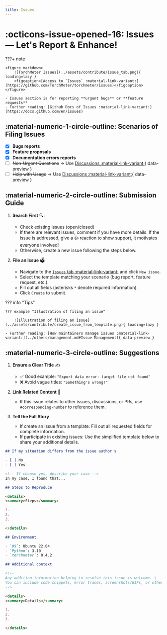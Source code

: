 ```yaml
---
title: Issues
---
```


# :octicons-issue-opened-16: Issues — Let's Report & Enhance! 

???+ note

    <figure markdown> 
        ![TorchMeter Issues](../assets/contribute/issue_tab.png){ loading=lazy }
        <figcaption>[Access to `Issues` :material-link-variant:](https://github.com/TorchMeter/torchmeter/issues)</figcaption>
    </figure>

    - Issues section is for reporting **urgent bugs** or **feature requests** 
    - Further reading: [Github Docs of Issues :material-link-variant:](https://docs.github.com/en/issues)

## **:material-numeric-1-circle-outline: Scenarios of Filing Issues**

- [x] **Bugs reports**
- [x] **Feature proposals**
- [x] **Documentation errors reports**
- [ ] ~~Non-Urgent Questions~~ → Use [Discussions :material-link-variant:](discussions.md){ data-preview }
- [ ] ~~Help with Usage~~ → Use [Discussions :material-link-variant:](discussions.md){ data-preview }

## **:material-numeric-2-circle-outline: Submission Guide**

1. **Search First** 🔍: 
    - Check existing issues (open/closed)
    - If there are relevant issues, comment if you have more details. If the issue is addressed, give a 👍 reaction to show support, it motivates everyone involved!
    - Otherwise, create a new issue following the steps below.

2. **File an Issue** 🗳 
    - Navigate to the [`Issues` tab :material-link-variant:](https://github.com/TorchMeter/torchmeter/issues) and click `New issue`.  
    - Select the template matching your scenario (bug report, feature request, etc.).  
    - Fill out all fields (asterisks `*` denote required information).  
    - Click `Create` to submit.  

??? info "Tips"

    ??? example "Illustration of filing an issue"

        ![Illustration of filing an issue](../assets/contribute/create_issue_from_template.png){ loading=lazy }

    - Further reading: [How maintainers manage issues :material-link-variant:](../others/management.md#Issue-Management){ data-preview }

## **:material-numeric-3-circle-outline: Suggestions**

1. **Ensure a Clear Title** ✍️  
    - ✅ Good example: `"Export data error: target file not found"`
    - ❌ Avoid vague titles: `"Something's wrong!"`

2. **Link Related Content** 🔗  
    - If this issue relates to other issues, discussions, or PRs, use `#corresponding-number` to reference them.

3. **Tell the Full Story**   
    - If create an issue from a template: Fill out all requested fields for complete information.  
    - If participate in existing issues: Use the simplified template below to share your additional details.

```markdown title="Issue comment template for supplementing details"
## If my situation differs from the issue author's

- [ ] No
- [ ] Yes

<!-- If choose yes, describe your case -->
In my case, I found that...

## Steps to Reproduce

<details>
<summary>Steps</summary>

1. 
2. 
3. 

</details>

## Environment

- `OS`: Ubuntu 22.04
- `Python`: 3.10
- `torchmeter`: 0.4.2

## Additional context

<!-- 
Any addition information helping to resolve this issue is welcome. \
You can include code snippets, error traces, screenshots/GIFs, or other relevant materials here. 
-->

<details>
<summary>Details</summary>

1. 
2. 
3. 

</details>
```
